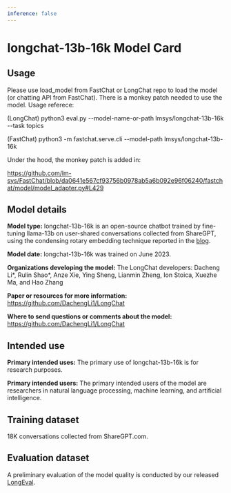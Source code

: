 ```yaml
---
inference: false
---
```


# longchat-13b-16k Model Card

## Usage
Please use load_model from FastChat or LongChat repo to load the model (or chatting API from FastChat). There is a monkey patch needed to use the model.
Usage referece:

(LongChat) python3 eval.py --model-name-or-path  lmsys/longchat-13b-16k --task topics 

(FastChat) python3 -m fastchat.serve.cli --model-path lmsys/longchat-13b-16k

Under the hood, the monkey patch is added in:

https://github.com/lm-sys/FastChat/blob/da0641e567cf93756b0978ab5a6b092e96f06240/fastchat/model/model_adapter.py#L429

## Model details

**Model type:**
longchat-13b-16k is an open-source chatbot trained by fine-tuning llama-13b on user-shared conversations collected from ShareGPT, using the condensing rotary embedding technique reported in the [blog](https://lmsys.org/blog/2023-06-29-longchat).

**Model date:**
longchat-13b-16k was trained on June 2023.

**Organizations developing the model:**
The LongChat developers: Dacheng Li*, Rulin Shao*, Anze Xie, Ying Sheng, Lianmin Zheng, Ion Stoica, Xuezhe Ma, and Hao Zhang

**Paper or resources for more information:**
https://github.com/DachengLi1/LongChat

**Where to send questions or comments about the model:**
https://github.com/DachengLi1/LongChat

## Intended use
**Primary intended uses:**
The primary use of longchat-13b-16k is for research purposes.

**Primary intended users:**
The primary intended users of the model are researchers in natural language processing, machine learning, and artificial intelligence.

## Training dataset
18K conversations collected from ShareGPT.com.

## Evaluation dataset
A preliminary evaluation of the model quality is conducted by our released [LongEval](https://github.com/DachengLi1/LongChat).